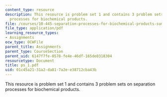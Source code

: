```yaml
---
content_type: resource
description: This resource is problem set 1 and contains 3 problem sets on separation
  processes for biochemical products.
file: /courses/10-445-separation-processes-for-biochemical-products-summer-2005/01c45a2131a2da817a2ee38712cba43b_ps_1.pdf
file_type: application/pdf
learning_resource_types:
- Assignments
ocw_type: OCWFile
parent_title: Assignments
parent_type: CourseSection
parent_uid: 6147f7fe-0578-fe4e-46df-165de0318304
resourcetype: Document
title: ps_1.pdf
uid: 01c45a21-31a2-da81-7a2e-e38712cba43b
---
```

This resource is problem set 1 and contains 3 problem sets on separation processes for biochemical products.

